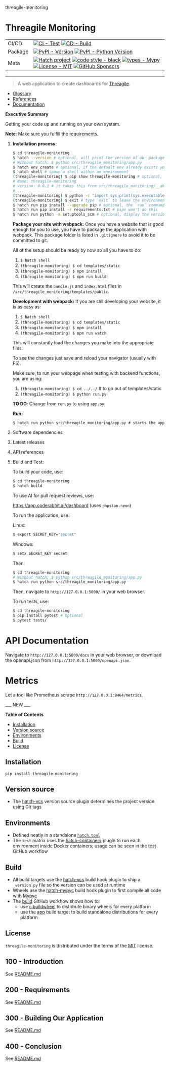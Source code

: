 threagile-monitoring
# Threagile Monitoring

| | |
| --- | --- |
| CI/CD | [![CI - Test](https://github.com/vanHeemstraSystems/threagile-monitoring/actions/workflows/test.yml/badge.svg)](https://github.com/vanHeemstraSystems/threagile-monitoring/actions/workflows/test.yml) [![CD - Build](https://github.com/vanHeemstraSystems/threagile-monitoring/actions/workflows/build.yml/badge.svg)](https://github.com/vanHeemstraSystems/threagile-monitoring/actions/workflows/build.yml) |
| Package | [![PyPI - Version](https://img.shields.io/pypi/v/threagile-monitoring.svg?logo=pypi&label=PyPI&logoColor=gold)](https://pypi.org/project/threagile-monitoring/) [![PyPI - Python Version](https://img.shields.io/pypi/pyversions/threagile-monitoring.svg?logo=python&label=Python&logoColor=gold)](https://pypi.org/project/threagile-monitoring/) |
| Meta | [![Hatch project](https://img.shields.io/badge/%F0%9F%A5%9A-Hatch-4051b5.svg)](https://github.com/pypa/hatch) [![code style - black](https://img.shields.io/badge/code%20style-black-000000.svg)](https://github.com/psf/black) [![types - Mypy](https://img.shields.io/badge/types-Mypy-blue.svg)](https://github.com/ambv/black) [![License - MIT](https://img.shields.io/badge/license-MIT-9400d3.svg)](https://spdx.org/licenses/) [![GitHub Sponsors](https://img.shields.io/github/sponsors/vanHeemstraSystems?logo=GitHub%20Sponsors&style=social)](https://github.com/sponsors/vanHeemstraSystems) |

-----

> A web application to create dashboards for [Threagile](https://threagile.io).

- [Glossary](./GLOSSARY.md)
- [References](./REFERENCES.md)
- [Documentation](./DOCUMENTATION.md)

**Executive Summary**

Getting your code up and running on your own system.

**Note**: Make sure you fulfill the [requirements](./200/README.md).
1.	**Installation process:** 
    ```bash 
    $ cd threagile-monitoring
    $ hatch --version # optional, will print the version of our package to the terminal without modifying the source directory (e.g. `0.0.1`).
    # Without hatch: $ python src/threagile_monitoring/app.py
    $ hatch env create # optional, if the default env already exists you will be told
    $ hatch shell # spawn a shell within an environment
    (threagile-monitoring) $ pip show threagile-monitoring # optional, shows the project details, here 'threagile-monitoring', from `pyproject.toml`
    # Name: threagile-monitoring
    # Version: 0.0.1 # it takes this from src/threagile_monitoring/__about__.py
    # ...
    (threagile-monitoring) $ python -c "import sys;print(sys.executable)" # optional, see where your environment's python is located
    (threagile-monitoring) $ exit # type `exit` to leave the environment
    $ hatch run pip install --upgrade pip # optional, the `run` command allows you to execute commands in an environment as if you had already entered it.
    $ hatch run pip install -r requirements.txt # pipx won't do this
    $ hatch run python -m setuptools_scm # optional, display the version of our package and perform any side-effects like writing to a file. (here: `_version.py`)
    ```

    **Package your site with webpack:**
    Once you have a website that is good enough for you to use, you have to package the application with webpack. This package folder is listed in ```.gitignore``` to avoid it to be committed to git.

    All of the setup should be ready by now so all you have to do:
    1) ```$ hatch shell```
    2) ```(threagile-monitoring) $ cd templates/static```
    3) ```(threagile-monitoring) $ npm install```
    4) ```(threagile-monitoring) $ npm run build```

    This will create the ```bundle.js``` and ```index.html``` files in ```/src/threagile_monitoring/templates/public```.

    **Development with webpack:**
    If you are still developing your website, it is as easy as:
    1) ```$ hatch shell```
    2) ```(threagile-monitoring) $ cd templates/static```
    3) ```(threagile-monitoring) $ npm install```
    4) ```(threagile-monitoring) $ npm run watch```

    This will constantly load the changes you make into the appropriate files.

    To see the changes just save and reload your navigator (usually with F5). 
    
    Make sure, to run your webpage when testing with backend functions, you are using:
    1) ```(threagile-monitoring) $ cd ../../``` # to go out of templates/static
    2) ```(threagile-monitoring) $ python run.py```
    
    **TO DO**: Change from ```run.py``` to using ```app.py```.

    **Run:**
    ```
    $ hatch run python src/threagile_monitoring/app.py # starts the app 
    ```
2.	Software dependencies
3.	Latest releases
4.	API references
5.  Build and Test:

    To build your code, use:

    ```bash
    $ cd threagile-monitoring
    $ hatch build
    ```

    To use AI for pull request reviews, use:

    https://app.coderabbit.ai/dashboard (uses ```phpstan.neon```)

    To run the application, use:

    Linux:
    ```bash
    $ export SECRET_KEY="secret"
    ```

    Windows:
    ```bash
    $ setx SECRET_KEY secret
    ```

    Then:

    ```bash
    $ cd threagile-monitoring
    # Without hatch: $ python src/threagile_monitoring/app.py
    $ hatch run python src/threagile_monitoring/app.py
    ```

    Then, navigate to `http://127.0.0.1:5000/` in your web browser.

    To run tests, use:

    ```bash
    $ cd threagile-monitoring
    $ pip install pytest # optional
    $ pytest tests/
    ```

# API Documentation

Navigate to `http://127.0.0.1:5000/docs` in your web browser, or download the openapi.json from `http://127.0.0.1:5000/openapi.json`.

# Metrics

Let a tool like Prometheus scrape `http://127.0.0.1:9464/metrics`.

___ NEW ___

**Table of Contents**

- [Installation](#installation)
- [Version source](#version-source)
- [Environments](#environments)
- [Build](#build)
- [License](#license)

## Installation

```console
pip install threagile-monitoring
```

## Version source

- The [hatch-vcs](https://github.com/ofek/hatch-vcs) version source plugin determines the project version using Git tags

## Environments

- Defined neatly in a standalone [`hatch.toml`](https://hatch.pypa.io/latest/intro/#configuration)
- The `test` matrix uses the [hatch-containers](https://github.com/ofek/hatch-containers) plugin to run each environment inside Docker containers; usage can be seen in the [test](.github/workflows/test.yml) GitHub workflow

## Build

- All build targets use the [hatch-vcs](https://github.com/ofek/hatch-vcs) build hook plugin to ship a `_version.py` file so the version can be used at runtime
- Wheels use the [hatch-mypyc](https://github.com/ofek/hatch-mypyc) build hook plugin to first compile all code with [Mypyc](https://github.com/mypyc/mypyc)
- The [build](.github/workflows/build.yml) GitHub workflow shows how to:
  - use [cibuildwheel](https://github.com/pypa/cibuildwheel) to distribute binary wheels for every platform
  - use the [app](https://hatch.pypa.io/latest/plugins/builder/app/) build target to build standalone distributions for every platform

## License

`threagile-monitoring` is distributed under the terms of the [MIT](https://spdx.org/licenses/MIT.html) license.

## 100 - Introduction

See [README.md](./100/README.md)

## 200 - Requirements

See [README.md](./200/README.md)

## 300 - Building Our Application

See [README.md](./300/README.md)

## 400 - Conclusion

See [README.md](./400/README.md)
